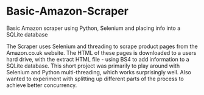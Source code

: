 # Basic-Amazon-Scraper
Basic Amazon scraper using Python, Selenium and placing info into a SQLite database

The Scraper uses Selenium and threading to scrape product pages from the Amazon.co.uk website. 
The HTML of these pages is downloaded to a users hard drive, with the extract HTML file - using BS4 to add information to a SQLite database.
This short project was primarily to play around with Selenium and Python multi-threading, which works surprisingly well. 
Also wanted to experiment with splitting up different parts of the process to achieve better concurrency.
